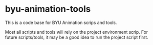 byu-animation-tools
=============

This is a code base for BYU Animation scrips and tools.

Most all scripts and tools will rely on the project environment scrip.
For future scripts/tools, it may be a good idea to run the project script first.


